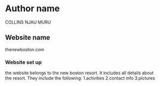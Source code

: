 # Author name
COLLINS NJAU MURU
## Website name
thenewboston.com
### Website set up
the website belongs to the new boston resort. It includes all details
about the resort. They include the following:
1.activities
2.contact info
3.pictures


